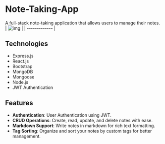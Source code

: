 # Note-Taking-App

A full-stack note-taking application that allows users to manage their notes.
| ![img](https://github.com/user-attachments/assets/923fd08a-87c0-41e1-bdd0-2831e87b2a97) | 
| ------------- |


## Technologies 
- Express.js
- React.js
- Bootstrap
- MongoDB
- Mongoose
- Node.js
- JWT Authentication

## Features
- **Authentication**: User Authentication using JWT.
- **CRUD Operations**: Create, read, update, and delete notes with ease.
- **Markdown Support**: Write notes in markdown for rich text formatting.
- **Tag Sorting**: Organize and sort your notes by custom tags for better management.







